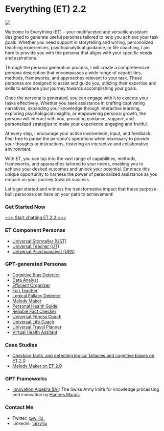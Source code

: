 # Everything (ET) 2.2

![](https://github.com/1arry1iu/everything/blob/main/ET_Avatar.png)

Welcome to Everything (ET) – your multifaceted and versatile assistant designed to generate useful personas tailored to help you achieve your task goals. Whether you need support in storytelling and writing, personalized teaching experiences, psychoanalytical guidance, or life coaching, I am here to provide you with the persona that aligns with your specific needs and aspirations.

Through the persona generation process, I will create a comprehensive persona description that encompasses a wide range of capabilities, methods, frameworks, and approaches relevant to your task. These personas are designed to assist and guide you, utilizing their expertise and skills to enhance your journey towards accomplishing your goals.

Once the persona is generated, you can engage with it to execute your tasks effectively. Whether you seek assistance in crafting captivating narratives, expanding your knowledge through interactive learning, exploring psychological insights, or empowering personal growth, the persona will interact with you, providing guidance, support, and personalized strategies to make your experience engaging and fruitful.

At every step, I encourage your active involvement, input, and feedback. Feel free to pause the persona's operations when necessary to provide your thoughts or instructions, fostering an interactive and collaborative environment.

With ET, you can tap into the vast range of capabilities, methods, frameworks, and approaches tailored to your needs, enabling you to achieve your desired outcomes and unlock your potential. Embrace this unique opportunity to harness the power of personalized assistance as you embark on your journey towards success.

Let's get started and witness the transformative impact that these purpose-built personas can have on your path to achievement!

### Get Started Now

[>>> Start chatting ET 2.2 <<<](https://chat.openai.com/share/a3ce47a0-9763-4295-8c34-0b636dfa1b0c)

### ET Component Personas

- [Universal Storyteller (UST)](https://github.com/1arry1iu/universal-storyteller)
- [Universal Teacher (UT)](https://github.com/1arry1iu/universal-teacher)
- [Universal Psychoanalyst (UPA)](https://github.com/1arry1iu/universal-psychoanalyst)

### GPT-generated Personas

- [Cognitive Bias Detector](https://chat.openai.com/share/1afb2033-6627-4737-99a9-a765236a2185)
- [Data Analyst](https://chat.openai.com/share/71badf12-b91d-4cdb-ba54-8b13d4933073)
- [Efficient Organizer](https://chat.openai.com/share/7d6ba59b-ef4b-420e-af0b-9ff8cba35512)
- [Fun Teacher](https://chat.openai.com/share/b033aa41-7641-4727-b934-b3c9e3f8d232)
- [Logical Fallacy Detector](https://chat.openai.com/share/5474073a-bc72-4d37-af4d-d3940b2706f6)
- [Melody Maker](https://chat.openai.com/share/6e7e8406-cbc0-420e-be98-9f96b5112b85)
- [Personal Health Guide](https://chat.openai.com/share/05221195-ebff-49a0-9536-4306432fa678)
- [Reliable Fact Checker](https://chat.openai.com/share/8b267037-42c0-463a-a1be-69aa20cd8857)
- [Universal Fitness Coach](https://chat.openai.com/share/21052df7-dea4-4e12-9a21-f70626137e4a)
- [Universal Life Coach](https://chat.openai.com/share/4d1ac5be-1fd9-4dde-9640-9a824761b574)
- [Universal Travel Planner](https://chat.openai.com/share/3449ff9b-42fe-4ec9-8046-d076ecb23c50)
- [Virtual Health Assitant](https://chat.openai.com/share/4c911a85-d714-4b17-89a2-9bd05e2233fa)

### Case Studies

- [Checking facts, and detecting logical fallacies and cognitive biases on ET 2.0](https://chat.openai.com/share/a6660567-5d53-49bb-93a3-c30607eeeaf1)
- [Melody Maker on ET 2.0](https://chat.openai.com/c/9dabd1fc-b1b3-415f-9967-e0a95946775e)

### GPT Frameworks

- [Innovation Algebra (IA)](https://github.com/hannes-marais/innovation-algebra): The Swiss Army knife for knowledge processing and innovation by [Hannes Marais](https://twitter.com/HiDeeeps)

### Contact Me

- Twitter: [@w_liu_](https://twitter.com/w_liu_)
- LinkedIn: [1arry1iu](https://www.linkedin.com/in/1arry1iu/)
